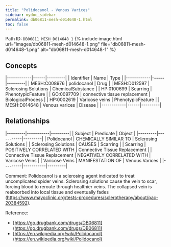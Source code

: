 ```yaml
---
title: "Polidocanol - Venous Varices"
sidebar: mydoc_sidebar
permalink: db06811-mesh-d014648-1.html
toc: false 
---
```



Path ID: `DB06811_MESH_D014648_1`
{% include image.html url="images/db06811-mesh-d014648-1.png" file="db06811-mesh-d014648-1.png" alt="db06811-mesh-d014648-1" %}

## Concepts

|------------|------|---------|
| Identifier | Name | Type    |
|------------|------|---------|
| MESH:C008976 | polidocanol | Drug |
| MESH:D012597 | Sclerosing Solutions | ChemicalSubstance |
| HP:0100699 | Scarring | PhenotypicFeature |
| GO:0097709 | connective tissue replacement | BiologicalProcess |
| HP:0002619 | Varicose veins | PhenotypicFeature |
| MESH:D014648 | Venous varices | Disease |
|------------|------|---------|

## Relationships

|---------|-----------|---------|
| Subject | Predicate | Object  |
|---------|-----------|---------|
| Polidocanol | CHEMICALLY SIMILAR TO | Sclerosing Solutions |
| Sclerosing Solutions | CAUSES | Scarring |
| Scarring | POSITIVELY CORRELATED WITH | Connective Tissue Replacement |
| Connective Tissue Replacement | NEGATIVELY CORRELATED WITH | Varicose Veins |
| Varicose Veins | MANIFESTATION OF | Venous Varices |
|---------|-----------|---------|

Comment: Polidocanol is a sclerosing agent indicated to treat uncomplicated spider veins. Sclerosing solutions cause the vein to scar, forcing blood to reroute through healthier veins. The collapsed vein is reabsorbed into local tissue and eventually fades (https://www.mayoclinic.org/tests-procedures/sclerotherapy/about/pac-20384592).

Reference: 
  - [https://go.drugbank.com/drugs/DB06811](https://go.drugbank.com/drugs/DB06811)
  - [https://en.wikipedia.org/wiki/Polidocanol](https://en.wikipedia.org/wiki/Polidocanol)
